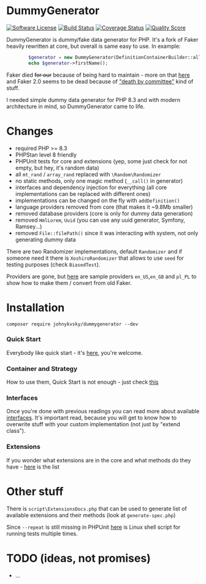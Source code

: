 # DummyGenerator

[![Software License][ico-license]](LICENSE.md)
[![Build Status][ico-build]][link-build]
[![Coverage Status][ico-scrutinizer]][link-scrutinizer]
[![Quality Score][ico-code-quality]][link-code-quality]

DummyGenerator is dummy/fake data generator for PHP. It's a fork of Faker heavily rewritten at core, but overall is same easy to use. In example:

```php
        $generator = new DummyGenerator(DefinitionContainerBuilder::all());
        echo $generator->firstName();
```

Faker died ~~for our~~ because of being hard to maintain - more on that [here](https://marmelab.com/blog/2020/10/21/sunsetting-faker.html) and Faker 2.0 seems to be dead because of ["death by committee"](https://github.com/FakerPHP/Faker/discussions/15#discussioncomment-7787434) kind of stuff.

I needed simple dummy data generator for PHP 8.3 and with modern architecture in mind, so DummyGenerator came to life.

# Changes

* required PHP >= 8.3
* PHPStan level 8 friendly
* PHPUnit tests for core and extensions (yep, some just check for not empty, but hey, it's random data)
* all `mt_rand` / `array_rand` replaced with `\Random\Randomizer`
* no static methods, only one magic method (`__call()` in generator)
* interfaces and dependency injection for everything (all core implementations can be replaced with different ones)
* implementations can be changed on the fly with `addDefinition()`
* language providers removed from core (that makes it ~9.8Mb smaller)
* removed database providers (core is only for dummy data generation)
* removed `HmlLorem`, `Uuid` (you can use any uuid generator, Symfony, Ramsey...)
* removed `File::filePath()` since it was interacting with system, not only generating dummy data

There are two Randomizer implementations, default `Randomizer` and if someone need it there is `XoshiroRandomizer` that allows to use `seed` for testing purposes (check `BiasedTest`).

Providers are gone, but [here](https://github.com/johnykvsky/dummy-providers) are sample providers `en_US`,`en_GB` and `pl_PL` to show how to make them / convert from old Faker.

# Installation

```shell
composer require johnykvsky/dummygenerator --dev
```

### Quick Start

Everybody like quick start - it's [here](docs/quick_start.md), you're welcome.

### Container and Strategy

How to use them, Quick Start is not enough - just check [this](docs/container.md)

### Interfaces

Once you're done with previous readings you can read more about available [interfaces](docs/overwriting_stuff).
It's important read, because you will get to know how to overwrite stuff with your custom implementation (not just by "extend class").

### Extensions

If you wonder what extensions are in the core and what methods do they have - [here](docs/extensions.md) is the list

# Other stuff

There is `script\ExtensionsDocs.php` that can be used to generate list of available extensions and their methods (look at `generate-spec.php`)

Since `--repeat` is still missing in PHPUnit [here](https://github.com/johnykvsky/phpunit-repeat) is Linux shell script for running tests multiple times.

# TODO (ideas, not promises)

* ...

[ico-license]: https://img.shields.io/badge/license-MIT-brightgreen.svg?style=flat-square
[ico-scrutinizer]: https://img.shields.io/scrutinizer/coverage/g/johnykvsky/dummygenerator.svg?style=flat-square
[ico-code-quality]: https://img.shields.io/scrutinizer/g/johnykvsky/dummygenerator.svg?style=flat-square
[ico-build]: https://github.com/johnykvsky/dummygenerator/actions/workflows/php.yml/badge.svg

[link-scrutinizer]: https://scrutinizer-ci.com/g/johnykvsky/dummygenerator/code-structure
[link-code-quality]: https://scrutinizer-ci.com/g/johnykvsky/dummygenerator
[link-build]: https://github.com/johnykvsky/dummygenerator/actions/workflows/php.yml
